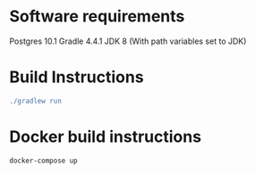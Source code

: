 # Software requirements
Postgres 10.1
Gradle 4.4.1
JDK 8 (With path variables set to JDK)

# Build Instructions
```groovy
./gradlew run
```

# Docker build instructions
```
docker-compose up
```